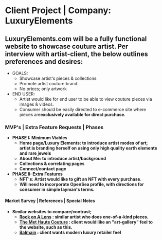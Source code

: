# Client Project | Company: LuxuryElements
## LuxuryElements.com will be a fully functional website to showcase couture artist. Per interview with artist-client, the below outlines preferences and desires:
 * GOALS:
    - Showcase artist's pieces & collections
    - Promote artist couture brand
    - No prices; only artwork
* END USER: 
    - Artist would like for end user to be able to view couture pieces via images & videos. 
    - Consumer should be easily directed to e-commerce site where pieces are<b>exclusively available for direct purchase.
### MVP's | Extra Feature Requests | Phases
* PHASE I: Minimum Viables
    - Home page/Luxury Elements: to introduce artist modes of art; artist is branding herself on using only high quality earth elements and rare jewels
    - About Me: to introduce artist/background
    - Collections & correlating pages
    - Connect/contact page
* PHASE II: Extra Features
    - NFT's: Artist would like to gift an NFT with every purchase. 
    - Will need to incorporate OpenSea profile, with directions for consumer in simple layman's terms. 
#### Market Survey | References | Special Notes
* Similar websites to compare/contrast;
    - [Rock on A Lens](https://www.notjustalabel.com/rock-lens) : similar artist who does one-of-a-kind pieces. 
    - [The Met Haute Couture](https://www.metmuseum.org/toah/hd/haut/hd_haut.html) : client would like an "art-gallery" feel to the website, such as this.
    - [Balmain](https://us.balmain.com/en) : client wants modern luxury retailer feel


